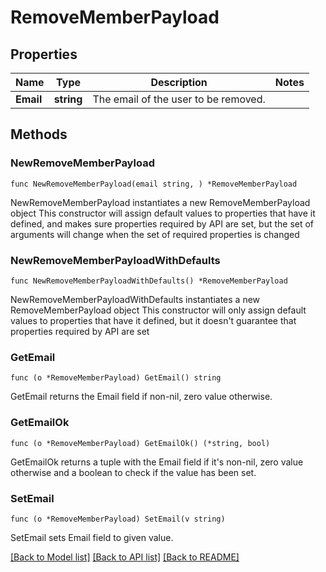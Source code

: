 # RemoveMemberPayload

## Properties

Name | Type | Description | Notes
------------ | ------------- | ------------- | -------------
**Email** | **string** | The email of the user to be removed. | 

## Methods

### NewRemoveMemberPayload

`func NewRemoveMemberPayload(email string, ) *RemoveMemberPayload`

NewRemoveMemberPayload instantiates a new RemoveMemberPayload object
This constructor will assign default values to properties that have it defined,
and makes sure properties required by API are set, but the set of arguments
will change when the set of required properties is changed

### NewRemoveMemberPayloadWithDefaults

`func NewRemoveMemberPayloadWithDefaults() *RemoveMemberPayload`

NewRemoveMemberPayloadWithDefaults instantiates a new RemoveMemberPayload object
This constructor will only assign default values to properties that have it defined,
but it doesn't guarantee that properties required by API are set

### GetEmail

`func (o *RemoveMemberPayload) GetEmail() string`

GetEmail returns the Email field if non-nil, zero value otherwise.

### GetEmailOk

`func (o *RemoveMemberPayload) GetEmailOk() (*string, bool)`

GetEmailOk returns a tuple with the Email field if it's non-nil, zero value otherwise
and a boolean to check if the value has been set.

### SetEmail

`func (o *RemoveMemberPayload) SetEmail(v string)`

SetEmail sets Email field to given value.



[[Back to Model list]](../README.md#documentation-for-models) [[Back to API list]](../README.md#documentation-for-api-endpoints) [[Back to README]](../README.md)


